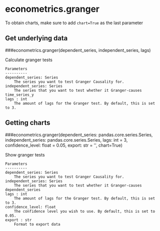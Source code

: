 # econometrics.granger

To obtain charts, make sure to add `chart=True` as the last parameter

## Get underlying data 
###econometrics.granger(dependent_series, independent_series, lags)

Calculate granger tests

    Parameters
    ----------
    dependent_series: Series
        The series you want to test Granger Causality for.
    independent_series: Series
        The series that you want to test whether it Granger-causes time_series_y
    lags : int
        The amount of lags for the Granger test. By default, this is set to 3.

## Getting charts 
###econometrics.granger(dependent_series: pandas.core.series.Series, independent_series: pandas.core.series.Series, lags: int = 3, confidence_level: float = 0.05, export: str = '', chart=True)

Show granger tests

    Parameters
    ----------
    dependent_series: Series
        The series you want to test Granger Causality for.
    independent_series: Series
        The series that you want to test whether it Granger-causes dependent_series
    lags : int
        The amount of lags for the Granger test. By default, this is set to 3.
    confidence_level: float
        The confidence level you wish to use. By default, this is set to 0.05.
    export : str
        Format to export data
